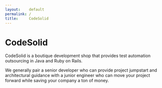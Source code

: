 ```yaml
---
layout:    default
permalink: /
title:     CodeSolid
---
```


# CodeSolid

CodeSolid is a boutique development shop that provides test automation outsourcing in Java and Ruby on Rails.

We generally pair a senior developer who can provide project jumpstart and architectural guidance with a junior engineer who can move your project forward while saving your company a ton of money.